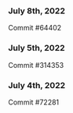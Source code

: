 ### July 8th, 2022

Commit #64402

### July 5th, 2022

Commit #314353


### July 4th, 2022

Commit #72281
